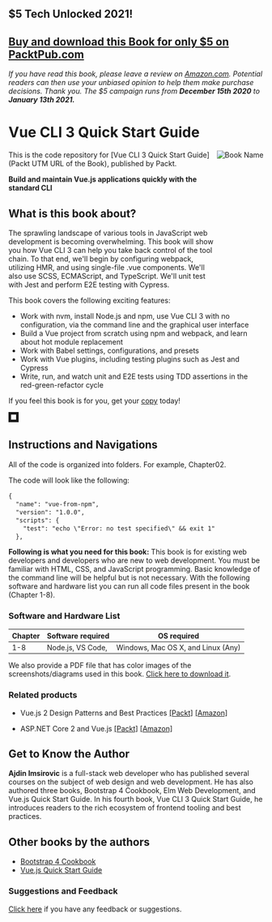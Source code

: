 ## $5 Tech Unlocked 2021!
[Buy and download this Book for only $5 on PacktPub.com](https://www.packtpub.com/product/vue-cli-3-quick-start-guide/9781789950342)
-----
*If you have read this book, please leave a review on [Amazon.com](https://www.amazon.com/gp/product/1789950341).     Potential readers can then use your unbiased opinion to help them make purchase decisions. Thank you. The $5 campaign         runs from __December 15th 2020__ to __January 13th 2021.__*

# Vue CLI 3 Quick Start Guide

<a href="Packt UTM URL of the Book"><img src="Cover Image URL of the Book" alt="Book Name" height="256px" align="right"></a>

This is the code repository for [Vue CLI 3 Quick Start Guide](Packt UTM URL of the Book), published by Packt.

**Build and maintain Vue.js applications quickly with the standard CLI**

## What is this book about?
The sprawling landscape of various tools in JavaScript web development is becoming overwhelming. This book will show you how Vue CLI 3 can help you take back control of the tool chain. To that end, we'll begin by configuring webpack, utilizing HMR, and using single-file .vue components. We'll also use SCSS, ECMAScript, and TypeScript. We'll unit test with Jest and perform E2E testing with Cypress.

This book covers the following exciting features: 
* Work with nvm, install Node.js and npm, use Vue CLI 3 with no configuration, via the command line and the graphical user interface
* Build a Vue project from scratch using npm and webpack, and learn about hot module replacement
* Work with Babel settings, configurations, and presets
* Work with Vue plugins, including testing plugins such as Jest and Cypress
* Write, run, and watch unit and E2E tests using TDD assertions in the red-green-refactor cycle

If you feel this book is for you, get your [copy](https://www.amazon.com/dp/1789950341) today!

<a href="https://www.packtpub.com/?utm_source=github&utm_medium=banner&utm_campaign=GitHubBanner"><img src="https://raw.githubusercontent.com/PacktPublishing/GitHub/master/GitHub.png" alt="https://www.packtpub.com/" border="5" /></a>

## Instructions and Navigations
All of the code is organized into folders. For example, Chapter02.

The code will look like the following:
```
{
  "name": "vue-from-npm",
  "version": "1.0.0",
  "scripts": {
    "test": "echo \"Error: no test specified\" && exit 1"
  },
```

**Following is what you need for this book:**
This book is for existing web developers and developers who are new to web development. You must be familiar with HTML, CSS, and JavaScript programming. Basic knowledge of the command line will be helpful but is not necessary.
With the following software and hardware list you can run all code files present in the book (Chapter 1-8).

### Software and Hardware List

| Chapter  | Software required                   | OS required                        |
| -------- | ------------------------------------| -----------------------------------|
| 1-8      | Node.js, VS Code,                   | Windows, Mac OS X, and Linux (Any) |


We also provide a PDF file that has color images of the screenshots/diagrams used in this book. [Click here to download it](http://www.packtpub.com/sites/default/files/downloads/9781789950342_ColorImages.pdf).


### Related products 
* Vue.js 2 Design Patterns and Best Practices [[Packt]](https://prod.packtpub.com/in//web-development/vuejs-design-patterns-and-best-practices?utm_source=github&utm_medium=repository&utm_campaign=9781788839792) [[Amazon]](https://www.amazon.com/dp/178883979X)

* ASP.NET Core 2 and Vue.js [[Packt]](https://prod.packtpub.com/in/application-development/hands-aspnet-core-2-and-vuejs?utm_source=github&utm_medium=repository&utm_campaign=9781788839464) [[Amazon]](https://www.amazon.com/dp/1788839463)

## Get to Know the Author
**Ajdin Imsirovic**
is a full-stack web developer who has published several courses on the subject of web design and web development. He has also authored three books, Bootstrap 4 Cookbook, Elm Web Development, and Vue.js Quick Start Guide. In his fourth book, Vue CLI 3 Quick Start Guide, he introduces readers to the rich ecosystem of frontend tooling and best practices.


## Other books by the authors
* [Bootstrap 4 Cookbook](https://prod.packtpub.com/in//web-development/bootstrap-4-cookbook?utm_source=github&utm_medium=repository&utm_campaign=9781785889295)
* [Vue.js Quick Start Guide](https://prod.packtpub.com/in/application-development/vuejs-quick-start-guide?utm_source=github&utm_medium=repository&utm_campaign=9781789344103)

### Suggestions and Feedback
[Click here](https://docs.google.com/forms/d/e/1FAIpQLSdy7dATC6QmEL81FIUuymZ0Wy9vH1jHkvpY57OiMeKGqib_Ow/viewform) if you have any feedback or suggestions.

